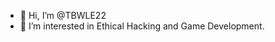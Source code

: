 - 👋 Hi, I’m @TBWLE22
- 👀 I’m interested in Ethical Hacking and Game Development.

<!---
TBWLE22/TBWLE22 is a ✨ special ✨ repository because its `README.md` (this file) appears on your GitHub profile.
You can click the Preview link to take a look at your changes.
--->
